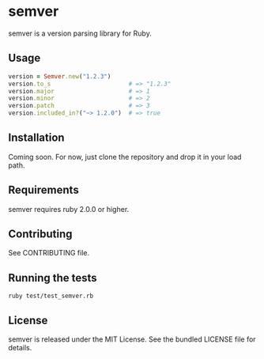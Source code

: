 # semver

semver is a version parsing library for Ruby.

## Usage

``` Ruby
version = Semver.new("1.2.3")
version.to_s                      # => "1.2.3"
version.major                     # => 1
version.minor                     # => 2
version.patch                     # => 3
version.included_in?("~> 1.2.0")  # => true
```

## Installation

Coming soon. For now, just clone the repository and drop it in your load path.

## Requirements

semver requires ruby 2.0.0 or higher.

## Contributing

See CONTRIBUTING file.

## Running the tests

    ruby test/test_semver.rb

## License

semver is released under the MIT License. See the bundled LICENSE file  for
details.
